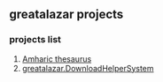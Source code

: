 ## greatalazar projects

### projects list
1. [Amharic thesaurus](https://greatalazar.github.io/AmharicThesaurus)
2. [greatalazar.DownloadHelperSystem](https://greatalazar.github.io/greatalazar.DownloadHelperSystem)
